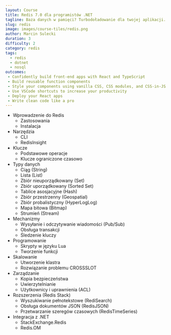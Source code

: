 ```yaml
---
layout: Course
title: Redis 7.0 dla programistów .NET
tagline: Baza danych w pamięci? Turbodoładowanie dla twojej aplikacji.
slug: redis
image: images/course-tiles/redis.png
author: Marcin Sulecki
duration: 3
difficulty: 2
category: redis
tags:
  - redis
  - dotnet
  - nosql
outcomes:
 - Confidently build front-end apps with React and TypeScript
 - Build reusable function components
 - Style your components using vanilla CSS, CSS modules, and CSS-in-JS
 - Use VSCode shortcuts to increase your productivity
 - Deploy your React apps
 - Write clean code like a pro
---
```



* Wprowadzenie do Redis
	* Zastosowania
	* Instalacja
* Narzędzia
	* CLI
	* RedisInsight
* Klucze
	* Podstawowe operacje
	* Klucze ograniczone czasowo
* Typy danych
	* Ciąg (String)
	* Lista (List)
	* Zbiór nieuporządkowany (Set)
	* Zbiór uporządkowany (Sorted Set)
	* Tablice asosjacyjne (Hash)
	* Zbiór przestrzenny (Geospatial)
	* Zbiór probalistyczny (HyperLogLog)
	* Mapa bitowa (Bitmap)
	* Strumień (Stream)
* Mechanizmy
	* Wysyłanie i odczytywanie wiadomości (Pub/Sub)
	* Obsługa transakcji
	* Śledzenie kluczy
* Programowanie
	* Skrypty w języku Lua
	* Tworzenie funkcji
* Skalowanie 
	* Utworzenie klastra
	* Rozwiązanie problemu CROSSSLOT
* Zarządzanie
	* Kopia bezpieczeństwa
	* Uwierzytelnianie
	* Użytkownicy i uprawnienia (ACL)
* Rozszerzenia (Redis Stack)
	* Wyszukiwanie pełnotekstowe (RediSearch)
	* Obsługa dokumentów JSON (RedisJSON)
	* Przetwarzanie szeregów czasowych (RedisTimeSeries)
* Integracja z .NET
	* StackExchange.Redis
	* Redis.OM

